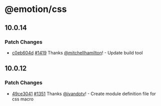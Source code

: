 # @emotion/css

## 10.0.14

### Patch Changes

- [c0eb604d](https://github.com/emotion-js/emotion/commit/c0eb604d) [#1419](https://github.com/emotion-js/emotion/pulls/1419) Thanks [@mitchellhamilton](https://github.com/mitchellhamilton)! - Update build tool

## 10.0.12

### Patch Changes

- [49ce3041](https://github.com/emotion-js/emotion/commit/49ce3041) [#1351](https://github.com/emotion-js/emotion/pulls/1351) Thanks [@ivandotv](https://github.com/ivandotv)! - Create module definition file for css macro
